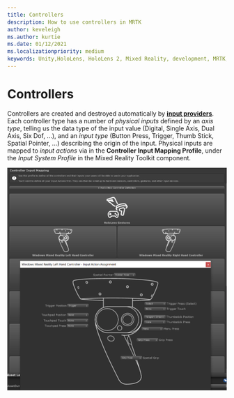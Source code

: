 ```yaml
---
title: Controllers
description: How to use controllers in MRTK
author: keveleigh
ms.author: kurtie
ms.date: 01/12/2021
ms.localizationpriority: medium
keywords: Unity,HoloLens, HoloLens 2, Mixed Reality, development, MRTK, Controllers,
---
```


# Controllers

Controllers are created and destroyed automatically by [**input providers**](InputProviders.md). Each controller type has a number of *physical inputs* defined by an *axis type*, telling us the data type of the input value (Digital, Single Axis, Dual Axis, Six Dof, ...), and an *input type* (Button Press, Trigger, Thumb Stick, Spatial Pointer, ...) describing the origin of the input. Physical inputs are mapped to *input actions* via in the **Controller Input Mapping Profile**, under the *Input System Profile* in the Mixed Reality Toolkit component.

<img src="../Images/Input/ControllerInputMapping.png" style="max-width:100%;" alt="Controller input maping">
